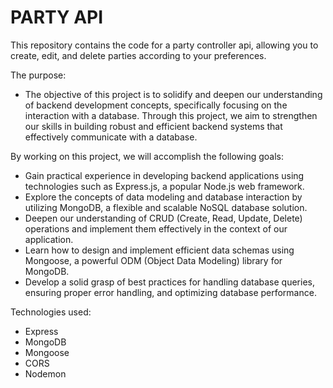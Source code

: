 # PARTY API

This repository contains the code for a party controller api, allowing you to create, edit, and delete parties according to your preferences.

The purpose: 

- The objective of this project is to solidify and deepen our understanding of backend development concepts, specifically focusing on the interaction with a database. Through this project, we aim to strengthen our skills in building robust and efficient backend systems that effectively communicate with a database.

By working on this project, we will accomplish the following goals:

- Gain practical experience in developing backend applications using technologies such as Express.js, a popular Node.js web framework.
- Explore the concepts of data modeling and database interaction by utilizing MongoDB, a flexible and scalable NoSQL database solution.
- Deepen our understanding of CRUD (Create, Read, Update, Delete) operations and implement them effectively in the context of our application.
- Learn how to design and implement efficient data schemas using Mongoose, a powerful ODM (Object Data Modeling) library for MongoDB.
- Develop a solid grasp of best practices for handling database queries, ensuring proper error handling, and optimizing database performance.


Technologies used:
- Express
- MongoDB
- Mongoose
- CORS
- Nodemon

